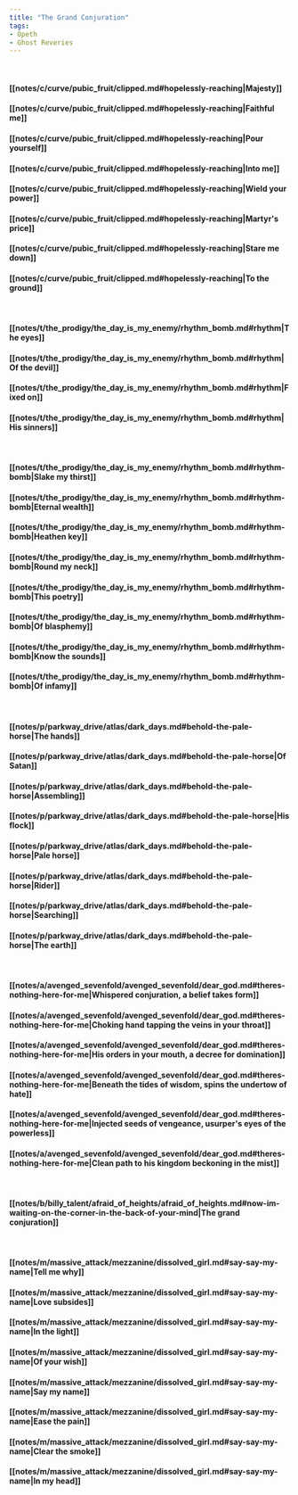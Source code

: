 ```yaml
---
title: "The Grand Conjuration"
tags:
- Opeth
- Ghost Reveries
---
```

&nbsp;
#### [[notes/c/curve/pubic_fruit/clipped.md#hopelessly-reaching|Majesty]]
#### [[notes/c/curve/pubic_fruit/clipped.md#hopelessly-reaching|Faithful me]]
#### [[notes/c/curve/pubic_fruit/clipped.md#hopelessly-reaching|Pour yourself]]
#### [[notes/c/curve/pubic_fruit/clipped.md#hopelessly-reaching|Into me]]
#### [[notes/c/curve/pubic_fruit/clipped.md#hopelessly-reaching|Wield your power]]
#### [[notes/c/curve/pubic_fruit/clipped.md#hopelessly-reaching|Martyr's price]]
#### [[notes/c/curve/pubic_fruit/clipped.md#hopelessly-reaching|Stare me down]]
#### [[notes/c/curve/pubic_fruit/clipped.md#hopelessly-reaching|To the ground]]
&nbsp;
#### [[notes/t/the_prodigy/the_day_is_my_enemy/rhythm_bomb.md#rhythm|The eyes]]
#### [[notes/t/the_prodigy/the_day_is_my_enemy/rhythm_bomb.md#rhythm|Of the devil]]
#### [[notes/t/the_prodigy/the_day_is_my_enemy/rhythm_bomb.md#rhythm|Fixed on]]
#### [[notes/t/the_prodigy/the_day_is_my_enemy/rhythm_bomb.md#rhythm|His sinners]]
&nbsp;
#### [[notes/t/the_prodigy/the_day_is_my_enemy/rhythm_bomb.md#rhythm-bomb|Slake my thirst]]
#### [[notes/t/the_prodigy/the_day_is_my_enemy/rhythm_bomb.md#rhythm-bomb|Eternal wealth]]
#### [[notes/t/the_prodigy/the_day_is_my_enemy/rhythm_bomb.md#rhythm-bomb|Heathen key]]
#### [[notes/t/the_prodigy/the_day_is_my_enemy/rhythm_bomb.md#rhythm-bomb|Round my neck]]
#### [[notes/t/the_prodigy/the_day_is_my_enemy/rhythm_bomb.md#rhythm-bomb|This poetry]]
#### [[notes/t/the_prodigy/the_day_is_my_enemy/rhythm_bomb.md#rhythm-bomb|Of blasphemy]]
#### [[notes/t/the_prodigy/the_day_is_my_enemy/rhythm_bomb.md#rhythm-bomb|Know the sounds]]
#### [[notes/t/the_prodigy/the_day_is_my_enemy/rhythm_bomb.md#rhythm-bomb|Of infamy]]
&nbsp;
#### [[notes/p/parkway_drive/atlas/dark_days.md#behold-the-pale-horse|The hands]]
#### [[notes/p/parkway_drive/atlas/dark_days.md#behold-the-pale-horse|Of Satan]]
#### [[notes/p/parkway_drive/atlas/dark_days.md#behold-the-pale-horse|Assembling]]
#### [[notes/p/parkway_drive/atlas/dark_days.md#behold-the-pale-horse|His flock]]
#### [[notes/p/parkway_drive/atlas/dark_days.md#behold-the-pale-horse|Pale horse]]
#### [[notes/p/parkway_drive/atlas/dark_days.md#behold-the-pale-horse|Rider]]
#### [[notes/p/parkway_drive/atlas/dark_days.md#behold-the-pale-horse|Searching]]
#### [[notes/p/parkway_drive/atlas/dark_days.md#behold-the-pale-horse|The earth]]
&nbsp;
#### [[notes/a/avenged_sevenfold/avenged_sevenfold/dear_god.md#theres-nothing-here-for-me|Whispered conjuration, a belief takes form]]
#### [[notes/a/avenged_sevenfold/avenged_sevenfold/dear_god.md#theres-nothing-here-for-me|Choking hand tapping the veins in your throat]]
#### [[notes/a/avenged_sevenfold/avenged_sevenfold/dear_god.md#theres-nothing-here-for-me|His orders in your mouth, a decree for domination]]
#### [[notes/a/avenged_sevenfold/avenged_sevenfold/dear_god.md#theres-nothing-here-for-me|Beneath the tides of wisdom, spins the undertow of hate]]
#### [[notes/a/avenged_sevenfold/avenged_sevenfold/dear_god.md#theres-nothing-here-for-me|Injected seeds of vengeance, usurper's eyes of the powerless]]
#### [[notes/a/avenged_sevenfold/avenged_sevenfold/dear_god.md#theres-nothing-here-for-me|Clean path to his kingdom beckoning in the mist]]
&nbsp;
#### [[notes/b/billy_talent/afraid_of_heights/afraid_of_heights.md#now-im-waiting-on-the-corner-in-the-back-of-your-mind|The grand conjuration]]
&nbsp;
#### [[notes/m/massive_attack/mezzanine/dissolved_girl.md#say-say-my-name|Tell me why]]
#### [[notes/m/massive_attack/mezzanine/dissolved_girl.md#say-say-my-name|Love subsides]]
#### [[notes/m/massive_attack/mezzanine/dissolved_girl.md#say-say-my-name|In the light]]
#### [[notes/m/massive_attack/mezzanine/dissolved_girl.md#say-say-my-name|Of your wish]]
#### [[notes/m/massive_attack/mezzanine/dissolved_girl.md#say-say-my-name|Say my name]]
#### [[notes/m/massive_attack/mezzanine/dissolved_girl.md#say-say-my-name|Ease the pain]]
#### [[notes/m/massive_attack/mezzanine/dissolved_girl.md#say-say-my-name|Clear the smoke]]
#### [[notes/m/massive_attack/mezzanine/dissolved_girl.md#say-say-my-name|In my head]]
